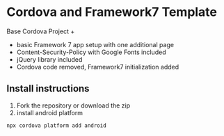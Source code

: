 # Cordova and Framework7 Template

Base Cordova Project +
- basic Framework 7 app setup with one additional page
- Content-Security-Policy with Google Fonts included
- jQuery library included
- Cordova code removed, Framework7 initialization added

## Install instructions

1. Fork the repository or download the zip
2. install android platform
```
npx cordova platform add android
```
